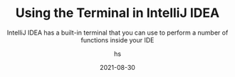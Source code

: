 ---
date: 2021-08-30
title: Using the Terminal in IntelliJ IDEA
technologies: [java]
topics: [testing]
author: hs
subtitle: IntelliJ IDEA has a built-in terminal that you can use to perform a number of functions inside your IDE
thumbnail: ./thumbnail.png
tutorialItems:
  - /tutorials/working-with-the-terminal/introduction/
  - /tutorials/working-with-the-terminal/opening-the-terminal-window/
  - /tutorials/working-with-the-terminal/multiple-terminal-sessions/
  - /tutorials/working-with-the-terminal/naming-terminal-tabs/
  - /tutorials/working-with-the-terminal/pasting-code-from-editor/
  - /tutorials/working-with-the-terminal/terminal-locations-from-cmd-window/
  - /tutorials/working-with-the-terminal/urls-and-stack-traces-terminal-window/
  - /tutorials/working-with-the-terminal/run-ide-features-from-the-terminal/
  - /tutorials/working-with-the-terminal/summary-and-shortcuts/

---